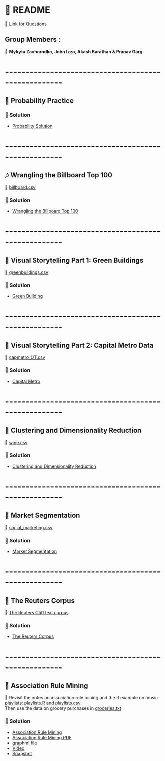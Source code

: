 # 📘 README 

[🔗 Link for Questions](https://github.com/jgscott/STA380/tree/master/exercises)

## Group Members :
👥 **Mykyta Zavhorodko, John Izzo, Akash Barathan & Pranav Garg**


# ----------------------------------------------------
## 🎲 Probability Practice

### 📝 Solution 
- [Probability Solution](0.%20Probability/Improved_Probability.ipynb)


# ----------------------------------------------------
## 🎶 Wrangling the Billboard Top 100

📂 [billboard.csv](1.%20Wrangling%20the%20Billboard/billboard.csv)

### 📝 Solution
- [Wrangling the Billboard Top 100](1.%20Wrangling%20the%20Billboard/Wrangling%20the%20Billboard.ipynb)



# ----------------------------------------------------
## 🌿 Visual Storytelling Part 1: Green Buildings

📂 [greenbuildings.csv](2.%20Visual%20story%20telling%20part%201%20green%20buildings/greenbuildings.csv)

### 📝 Solution
- [Green Building](2.%20Visual%20story%20telling%20part%201%20green%20buildings/GreenBuildings.ipynb)



# ----------------------------------------------------
## 🚋 Visual Storytelling Part 2: Capital Metro Data

📂 [capmetro_UT.csv](3.%20Visual%20story%20telling%20part%202%20Capital%20Metro%20data/capmetro_UT.csv)

### 📝 Solution
- [Capital Metro](3.%20Visual%20story%20telling%20part%202%20Capital%20Metro%20data/CapitalUT.ipynb)



# ----------------------------------------------------
## 🍷 Clustering and Dimensionality Reduction

📂 [wine.csv](4.%20Clustering%20and%20dimensionality%20reduction/wine.csv)

### 📝 Solution
- [Clustering and Dimensionality Reduction](4.%20Clustering%20and%20dimensionality%20reduction/Clustering%20and%20Dimensionality.ipynb)



# ----------------------------------------------------
## 🎯 Market Segmentation

📂 [social_marketing.csv](5.%20Market%20segmentation/social_marketing.csv)

### 📝 Solution
- [Market Segmentation](5.%20Market%20segmentation/MarketSegmentation.ipynb)



# ----------------------------------------------------
## 📰 The Reuters Corpus

📂 [The Reuters C50 text corpus](6.%20The%20Reuters%20corpus/ReutersC50/)

### 📝 Solution
- [The Reuters Corpus](6.%20The%20Reuters%20corpus/ReutersCorpus.ipynb)


# ----------------------------------------------------
## 🛒 Association Rule Mining

📂 Revisit the notes on association rule mining and the R example on music playlists: [playlists.R](7.%20Association%20rule%20mining/playlists.R) and [playlists.csv](7.%20Association%20rule%20mining/playlists.csv).  
Then use the data on grocery purchases in [groceries.txt](7.%20Association%20rule%20mining/groceries.txt) 

### 📝 Solution
 - [Association Rule Mining](7.%20Association%20rule%20mining/Association%20Rule%20Mining.Rmd)
 - [Association Rule Mining PDF](7.%20Association%20rule%20mining/Association-Rule-Mining.pdf)
 - [graphml file](7.%20Association%20rule%20mining/association_graph.gephi)
 - [Video](7.%20Association%20rule%20mining/Video.mp4)
 - [Snapshot](7.%20Association%20rule%20mining/Snapshot.png)



